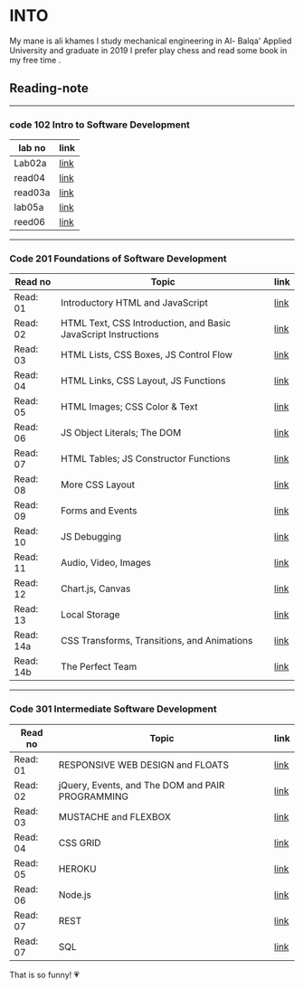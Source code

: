 # INTO

My mane is ali khames I study mechanical engineering in Al- Balqa' Applied University and graduate in 2019 I prefer play chess and read some book in my free time .

## Reading-note

--------------------------
### code 102 Intro to Software Development

lab no  | link
-----   |-----
Lab02a  | [link](102/lab02a)
read04  | [ link](102/js.md)
read03a | [link](102/read03a.html) 
lab05a  | [link](102/Read05.md)
reed06  | [link](102/reed06.md)

-------------------------------
### Code 201 Foundations of Software Development


Read no   | Topic                                                          |link
-----     |-----                                                           |-----
Read: 01  | Introductory HTML and JavaScript                               |[link](201/read01.md)
Read: 02  | HTML Text, CSS Introduction, and Basic JavaScript Instructions |[link](201/read02.md)
Read: 03  |HTML Lists, CSS Boxes, JS Control Flow                          |[link](201/read03.md)
Read: 04  | HTML Links, CSS Layout, JS Functions                           |[link](201/read04.md)
Read: 05  | HTML Images; CSS Color & Text                                  |[link](201/read05.md)
Read: 06  | JS Object Literals; The DOM	                                   |[link](201/read06.md)
Read: 07  | HTML Tables; JS Constructor Functions	                         |[link](201/read07.md)
Read: 08  | More CSS Layout                                                |[link](201/read08.md)
Read: 09  | Forms and Events                                               |[link](201/read09.md)
Read: 10  | JS Debugging                                                   |[link](201/read10.md) 
Read: 11  | Audio, Video, Images                                           |[link](201/read11.md)
Read: 12  | Chart.js, Canvas                                               |[link](201/read12.md)
Read: 13  | Local Storage                                                  |[link](201/read13.md)
Read: 14a | CSS Transforms, Transitions, and Animations                    |[link](201/read14a.md)
Read: 14b | The Perfect Team                                               |[link](201/read14b.md)


-------------------------------
### Code 301  Intermediate Software Development


Read no   | Topic                                                          |link
-----     |-----                                                           |-----
Read: 01  | RESPONSIVE WEB DESIGN and FLOATS                              |[link](read01.md)
Read: 02  | jQuery, Events, and The DOM and PAIR PROGRAMMING              |[link](301/read02.md)
Read: 03  | MUSTACHE and FLEXBOX                                          |[link](301/read03.md)
Read: 04  | CSS GRID                                                      |[link](301/read04.md)
Read: 05  | HEROKU                                                        |[link](301/read05.md)
Read: 06  | Node.js                                                       |[link](301/read06.md)
Read: 07  | REST                                                          |[link](301/read07.md)
Read: 07  | SQL                                                           |[link](301/read08.md)                                                                             

That is so funny! :heartpulse:
